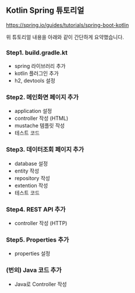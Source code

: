 ## Kotlin Spring 튜토리얼

https://spring.io/guides/tutorials/spring-boot-kotlin

위 튜토리얼 내용을 아래와 같이 간단하게 요약했습니다.

### Step1. build.gradle.kt 
* spring 라이브러리 추가
* kotlin 플러그인 추가
* h2, devtools 설정

### Step2. 메인화면 페이지 추가
* application 설정
* controller 작성 (HTML)
* mustache 템플릿 작성
* 테스트 코드

### Step3. 데이터조회 페이지 추가
* database 설정
* entity 작성
* repository 작성
* extention 작성
* 테스트 코드

### Step4. REST API 추가
* controller 작성 (HTTP)

### Step5. Properties 추가
* properties 설정

### (번외) Java 코드 추가
* Java로 Controller 작성
